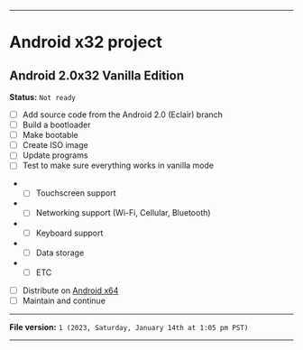
***

# Android x32 project

## Android 2.0x32 Vanilla Edition

**Status:** `Not ready`

- [ ] Add source code from the Android 2.0 (Eclair) branch
- [ ] Build a bootloader
- [ ] Make bootable
- [ ] Create ISO image
- [ ] Update programs
- [ ] Test to make sure everything works in vanilla mode
- - [ ] Touchscreen support
- - [ ] Networking support (Wi-Fi, Cellular, Bluetooth)
- - [ ] Keyboard support
- - [ ] Data storage
- - [ ] ETC
- [ ] Distribute on [Android x64](https://archive.org/details/@android-x64)
- [ ] Maintain and continue

***

**File version:** `1 (2023, Saturday, January 14th at 1:05 pm PST)`

***
